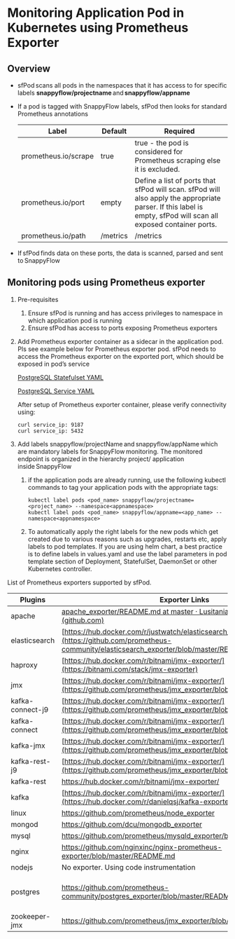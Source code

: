 # Monitoring Application Pod in Kubernetes using Prometheus Exporter 

## Overview

- sfPod scans all pods in the namespaces that it has access to for specific labels **snappyflow/projectname** and **snappyflow/appname** 

- If a pod is tagged with SnappyFlow labels, sfPod then looks for standard Prometheus annotations 

  | Label                | Default  | Required                                                     |
  | -------------------- | -------- | ------------------------------------------------------------ |
  | prometheus.io/scrape | true     | true - the pod is considered for Prometheus scraping else it is excluded. |
  | prometheus.io/port   | empty    | Define a list of ports that sfPod will scan. sfPod will also apply the appropriate parser. If this label is empty, sfPod will scan all exposed container ports. |
  | prometheus.io/path   | /metrics | /metrics                                                     |

- If sfPod finds data on these ports, the data is scanned, parsed and sent to SnappyFlow 

## Monitoring pods using Prometheus exporter

1. Pre-requisites 
   1. Ensure sfPod is running and has access privileges to namespace in which application pod is running  
   2. Ensure sfPod has access to ports exposing Prometheus exporters  

2. Add Prometheus exporter container as a sidecar in the application pod. Pls see example below for Prometheus exporter pod. sfPod needs to access the Prometheus exporter on the exported port, which should be exposed in pod’s service 

   [PostgreSQL Statefulset YAML](https://github.com/snappyflow/website-artefacts/blob/master/yaml_deployments/prometheus/postgresql/statefullset.yaml) 

   [PostgreSQL Service YAML](https://github.com/snappyflow/website-artefacts/blob/master/yaml_deployments/prometheus/postgresql/service.yaml) 

   After setup of Prometheus exporter container, please verify connectivity using:

   ```properties
   curl service_ip: 9187 
   curl service_ip: 5432 
   ```

3. Add labels snappyflow/projectName and snappyflow/appName which are mandatory labels for SnappyFlow monitoring. The monitored endpoint is organized in the hierarchy project/ application inside SnappyFlow

   1. if the application pods are already running, use the following kubectl commands to tag your application pods with the appropriate tags:

      ```properties
      kubectl label pods <pod_name> snappyflow/projectname=<project_name> --namespace<appnamespace>
      kubectl label pods <pod_name> snappyflow/appname=<app_name> --namespace<appnamespace>
      ```

   2. To automatically apply the right labels for the new pods which get created due to various reasons such as upgrades, restarts etc, apply labels to pod templates. If you are using helm chart, a best practice is to define labels in values.yaml and use the label parameters in pod template section of Deployment, StatefulSet, DaemonSet or other Kubernetes controller.

   

 List of Prometheus exporters supported by sfPod.

| Plugins          | Exporter Links                                               | service_discovery_regex                                      | Docker image                                                 |
| ---------------- | ------------------------------------------------------------ | ------------------------------------------------------------ | ------------------------------------------------------------ |
| apache           | [apache_exporter/README.md at master · Lusitaniae/apache_exporter (github.com)](https://github.com/Lusitaniae/apache_exporter/blob/master/README.md) | `["apache_accesses_total","apache_+"]`                       | https://hub.docker.com/r/lusotycoon/apache-exporter/         |
| elasticsearch    | [https://hub.docker.com/r/justwatch/elasticsearch_exporter](https://github.com/prometheus-community/elasticsearch_exporter/blob/master/README.md) | `["elasticsearch_+"]`                                        | https://hub.docker.com/r/justwatch/elasticsearch_exporter    |
| haproxy          | [https://hub.docker.com/r/bitnami/jmx-exporter/](https://bitnami.com/stack/jmx-exporter) | `["haproxy_+"]`                                              | https://hub.docker.com/r/bitnami/jmx-exporter/               |
| jmx              | [https://hub.docker.com/r/bitnami/jmx-exporter/](https://github.com/prometheus/jmx_exporter/blob/master/README.md) | `["jmx_exporter_build_info","jmx_+","java_lang_+"]`          | https://hub.docker.com/r/bitnami/jmx-exporter/               |
| kafka-connect-j9 | [https://hub.docker.com/r/bitnami/jmx-exporter/](https://github.com/prometheus/jmx_exporter/blob/master/README.md) | `["kafka_connect+","java_lang_+","java_lang_memorymanager_valid_j9+"]` | [https://hub.docker.com/r/bitnami/jmx-exporter//](https://hub.docker.com/r/bitnami/jmx-exporter/) |
| kafka-connect    | [https://hub.docker.com/r/bitnami/jmx-exporter/](https://github.com/prometheus/jmx_exporter/blob/master/README.md) | `["kafka_connect+","java_lang_+","java_lang_garbagecollector_collectiontime_g1_young_generation"]` | https://hub.docker.com/r/bitnami/jmx-exporter/               |
| kafka-jmx        | [https://hub.docker.com/r/bitnami/jmx-exporter/](https://github.com/prometheus/jmx_exporter/blob/master/README.md) | `["kafka_server_+","kafka_network_+","java_lang_+"]`         | https://hub.docker.com/r/bitnami/jmx-exporter/               |
| kafka-rest-j9    | [https://hub.docker.com/r/bitnami/jmx-exporter/](https://github.com/prometheus/jmx_exporter/blob/master/README.md) | `["kafka_rest+","java_lang_+","java_lang_memorymanager_valid_j9+"]` | https://hub.docker.com/r/bitnami/jmx-exporter/               |
| kafka-rest       | https://hub.docker.com/r/bitnami/jmx-exporter/               | `["kafka_rest+","java_lang_+","java_lang_garbagecollector_collectiontime_g1_young_generation"]` | https://hub.docker.com/r/bitnami/jmx-exporter/               |
| kafka            | [https://hub.docker.com/r/bitnami/jmx-exporter/](https://hub.docker.com/r/danielqsj/kafka-exporter/dockerfile) | `["kafka_topic_+"]`                                          | https://hub.docker.com/r/bitnami/jmx-exporter/               |
| linux            | https://github.com/prometheus/node_exporter                  | `["node_cpu_+","node_disk_+","node_procs_+"]`                | https://hub.docker.com/r/prom/node-exporter/                 |
| mongod           | https://github.com/dcu/mongodb_exporter                      | `["mongodb_+"]`                                              |                                                              |
| mysql            | https://github.com/prometheus/mysqld_exporter/blob/master/README.md | `["mysql_global_+","mysql_version_+"]`                       | https://hub.docker.com/r/prom/mysqld-exporter/               |
| nginx            | https://github.com/nginxinc/nginx-prometheus-exporter/blob/master/README.md | `["nginx_+"]`                                                | https://hub.docker.com/r/nginx/nginx-prometheus-exporter     |
| nodejs           | No exporter. Using code instrumentation                      | `["nodejs_+"]`                                               |                                                              |
| postgres         | https://github.com/prometheus-community/postgres_exporter/blob/master/README.md | `"pg_stat_+"`                                                | [https://hub.docker.com/r/prometheuscommunity/postgres-exporter](https://hub.docker.com/r/prometheuscommunity/postgres-exporter/tags?page=1&ordering=last_updated) |
| zookeeper-jmx    | https://github.com/prometheus/jmx_exporter/blob/master/README.md | `["zookeeper_+","java_lang_"]`                               | https://hub.docker.com/r/bitnami/jmx-exporter/               |